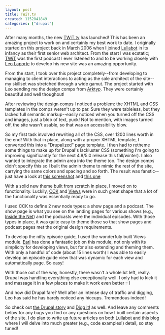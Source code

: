 ```yaml
---
layout: post
title: TWiT.tv
created: 1152841849
categories: ["drupal"]
---
```

After many months, the new <a href="http://www.twit.tv">TWiT.tv</a> has launched! This has been an amazing project to work on and certainly my best work to date. I originally started on this project back in March 2006 when I joined <a href="http://www.lullabot.com">Lullabot</a> in its infancy as their first senior web architect. From the start I was ecstatic; <a href="http://www.twit.tv/twit">TWiT</a> was the first podcast I ever listened to and to be working closely with <a href="http://leoville.vox.com/">Leo Laporte</a> to develop his new site was an amazing opportunity.

From the start, I took over this project completely--from developing to managing to client interactions to acting as the sole architect of the site--my skillset was stretched through a wide gamut. The project started with Leo sending me the design comps from <a href="http://www.arktyp.ca/">Arktyp</a>. They were certainly beautiful and well thoughout!

After reviewing the design comps I noticed a problem: the XHTML and CSS templates in the comps weren't up to par. Sure they were tableless, but they lacked full semantic markup--easily noticed when you turned off the CSS and images, just a blob of text, yuck! Not to mention, with images turned off, the site wasn't usable, so that was an accessibility blow.

So my first task involved rewriting all of the CSS, over 1200 lines worth in the end!  With that in place, along with a proper XHTML template, I converted this into a "Drupalized" page template. I then had to retheme some things to make up for Drupal's lackluster CSS (something I'm going to improving significantly for the next 4.8/5.0 release this fall/winter). I also wanted to integrate the admin area into the theme too. The design comps didn't specify this so I built the admin theme to mimic the rest of the site, carrying the same colors and spacing and so forth. The result was fanstic--just have a look at <a href="{{ site.domain }}/files/twit_01.png">this screenshot</a> and <a href="{{ site.domain }}/files/twit_02.png">this one</a>

With a solid new theme built from scratch in place, I moved on to functionality. Luckily, <a href="http://drupal.org/project/cck">CCK</a> and <a href="http://drupal.org/project/views">Views</a> were in such great shape that a lot of the functionality was essentially ready to go.

I used CCK to define 2 new node types: a show page and a podcast. The show page is what you see on the landing pages for various shows (e.g., <a href="http://www.twit.tv/itn">Inside the Net</a>) and the podcasts were the individual episodes. With those types in place, it was quite easy to theme those so that show pages and podcast pages met the original design requirements.

To develop the nifty episode guide, I used the wonderfuly built Views module. <a href="http://www.angrydonuts.com/">Earl</a> has done a fantastic job on this module, not only with its simplicity for developing views, but for also extending and theming them. With only a handful of code (about 15 lines worth) I was able to easily develop an episode guide view that was dynamic for each view and automatically page. So easy!

With those out of the way, honestly, there wasn't a whole lot left, really. Drupal was handling everything else exceptionally well. I only had to kick it and massage it in a few places to make it work even better :-)

And how did Drupal fare? Well after an intense day of traffic and digging, Leo has said he has barely noticed any hiccups. Tremendous indeed!

So check out <a href="http://drupal.org/node/73547">the Drupal story</a> and <a href="http://digg.com/design/TWiT.tv_redesign,_at_last!">Digg it!</a> as well. And leave any comments below for any bugs you find or any questions on how I built certain aspects of the site. I do plan to write up future articles on both <a href="http://www.lullabot.com">Lullabot</a> and this blog where I will delve into much greater (e.g., code examples!) detail, so stay tuned!
